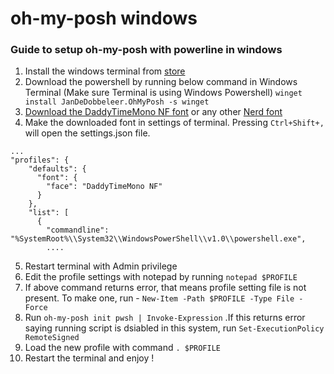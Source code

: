 # oh-my-posh windows
### Guide to setup oh-my-posh with powerline in windows

01. Install the windows terminal from [store](https://aka.ms/terminal)
02. Download the powershell by running below command in Windows Terminal (Make sure Terminal is using Windows Powershell)
` winget install JanDeDobbeleer.OhMyPosh -s winget `
03. [Download the DaddyTimeMono NF font](https://drive.google.com/file/d/1DqRKAuQAvFVr39A8w1CeJYuiXf3kiuDd/) or any other [Nerd font](https://www.nerdfonts.com/)
04. Make the downloaded font in settings of terminal. Pressing `Ctrl+Shift+,` will open the settings.json file.

```
...
"profiles": {
    "defaults": {
      "font": {
        "face": "DaddyTimeMono NF"
      }
    },
    "list": [
      {
        "commandline": "%SystemRoot%\\System32\\WindowsPowerShell\\v1.0\\powershell.exe",
        ....
```
05. Restart terminal with Admin privilege
06. Edit the profile settings with notepad by running `notepad $PROFILE`
07. If above command returns error, that means profile setting file is not present. To make one, run - `New-Item -Path $PROFILE -Type File -Force`
08. Run `oh-my-posh init pwsh | Invoke-Expression` .If this returns error saying running script is dsiabled in this system, run `Set-ExecutionPolicy RemoteSigned`
09. Load the new profile with command `. $PROFILE`
10. Restart the terminal and enjoy !

